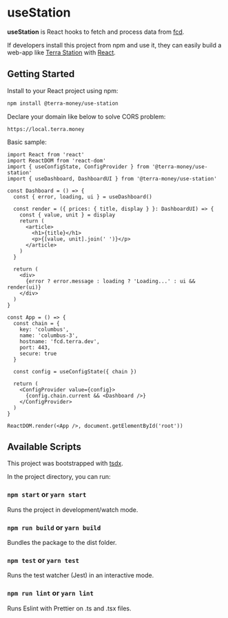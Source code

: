 # useStation

**useStation** is React hooks to fetch and process data from [fcd](https://github.com/terra-project/fcd).

If developers install this project from npm and use it, they can easily build a web-app like [Terra Station](https://station.terra.money) with [React](https://reactjs.org/).

## Getting Started

Install to your React project using npm:

```sh
npm install @terra-money/use-station
```

Declare your domain like below to solve CORS problem:

```
https://local.terra.money
```

Basic sample:

```tsx
import React from 'react'
import ReactDOM from 'react-dom'
import { useConfigState, ConfigProvider } from '@terra-money/use-station'
import { useDashboard, DashboardUI } from '@terra-money/use-station'

const Dashboard = () => {
  const { error, loading, ui } = useDashboard()

  const render = ({ prices: { title, display } }: DashboardUI) => {
    const { value, unit } = display
    return (
      <article>
        <h1>{title}</h1>
        <p>{[value, unit].join(' ')}</p>
      </article>
    )
  }

  return (
    <div>
      {error ? error.message : loading ? 'Loading...' : ui && render(ui)}
    </div>
  )
}

const App = () => {
  const chain = {
    key: 'columbus',
    name: 'columbus-3',
    hostname: 'fcd.terra.dev',
    port: 443,
    secure: true
  }

  const config = useConfigState({ chain })

  return (
    <ConfigProvider value={config}>
      {config.chain.current && <Dashboard />}
    </ConfigProvider>
  )
}

ReactDOM.render(<App />, document.getElementById('root'))
```

## Available Scripts

This project was bootstrapped with [tsdx](https://npm.im/tsdx).

In the project directory, you can run:

### `npm start` or `yarn start`

Runs the project in development/watch mode.

### `npm run build` or `yarn build`

Bundles the package to the dist folder.

### `npm test` or `yarn test`

Runs the test watcher (Jest) in an interactive mode.

### `npm run lint` or `yarn lint`

Runs Eslint with Prettier on .ts and .tsx files.
